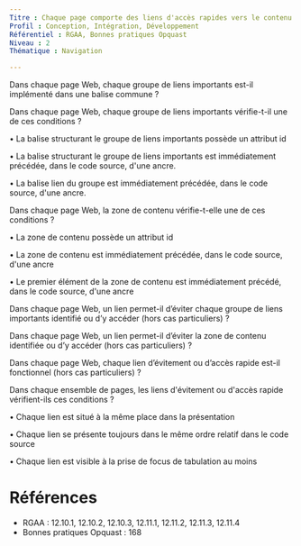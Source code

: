 ```yaml
---
Titre : Chaque page comporte des liens d'accès rapides vers le contenu principal et le menu.
Profil : Conception, Intégration, Développement
Référentiel : RGAA, Bonnes pratiques Opquast
Niveau : 2
Thématique : Navigation

---
```

Dans chaque page Web, chaque groupe de liens importants est-il implémenté dans une balise commune ?

Dans chaque page Web, chaque groupe de liens importants vérifie-t-il une de ces conditions ?

• La balise structurant le groupe de liens importants possède un attribut id

• La balise structurant le groupe de liens importants est immédiatement précédée, dans le code source, d'une ancre.

• La balise lien du groupe est immédiatement précédée, dans le code source, d'une ancre.

Dans chaque page Web, la zone de contenu vérifie-t-elle une de ces conditions ?

• La zone de contenu possède un attribut id

• La zone de contenu est immédiatement précédée, dans le code source, d'une ancre

• Le premier élément de la zone de contenu est immédiatement précédé, dans le code source, d'une ancre

Dans chaque page Web, un lien permet-il d’éviter chaque groupe de liens importants identifié ou d’y accéder (hors cas particuliers) ?

Dans chaque page Web, un lien permet-il d’éviter la zone de contenu identifiée ou d’y accéder (hors cas particuliers) ?

Dans chaque page Web, chaque lien d’évitement ou d’accès rapide est-il fonctionnel (hors cas particuliers) ?

Dans chaque ensemble de pages, les liens d'évitement ou d'accès rapide vérifient-ils ces conditions ?

• Chaque lien est situé à la même place dans la présentation

• Chaque lien se présente toujours dans le même ordre relatif dans le code source

• Chaque lien est visible à la prise de focus de tabulation au moins

# Références

*   RGAA : 12.10.1, 12.10.2, 12.10.3, 12.11.1, 12.11.2, 12.11.3, 12.11.4
*   Bonnes pratiques Opquast : 168